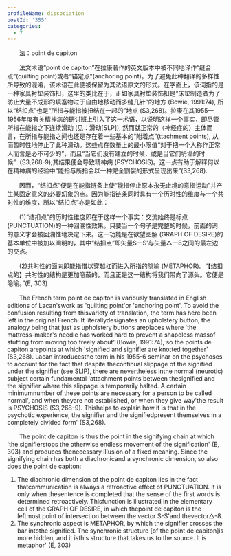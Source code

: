 ```yaml
---
profileName: dissociation
postId: '355'
categories:
  - 7
---
```

‌‌‌‌　　法：point de capiton


‌‌‌‌　　法文术语“point de capiton”在拉康著作的英文版本中被不同地译作“缝合点”(quilting point)或者“锚定点”(anchoring point)。为了避免此种翻译的多样性所导致的混淆，该术语在此便被保留为其法语原文的形式。在字面上，该词指的是一种家具衬垫装饰扣，这里的类比在于，正如家具衬垫装饰扣是“床垫制造者为了防止大量不成形的填塞物过于自由地移动而多缝几针”的地方 (Bowie, 1991:74), 所以“结扣点”也是“所指与能指被扭结在一起的”地点 (S3,268)。拉康在其1955一1956年度有关精神病的研讨班上引入了这一术语，以说明这样一个事实，即尽管所指在能指之下连续滑动 (见：滑动[SLP]), 然而就正常的（神经症的）主体而言，在所指与能指之间也还是存在着一些基本的“附着点”(ttachment points), 从而暂时性地停止了此种滑动。这些点在数量上的最小限值“对于把一个人称作正常人而言是必不可少的”，而且“当它们没有建立的时候，或是当它们坍塌的时候”（S3,268-9),其结果便会导致精神病 (PSYCHOSIS)。这一点有助于解释何以在精神病的经验中“能指与所指会以一种完全割裂的形式呈现出来”(S3,268).

‌‌‌‌　　因而，“结扣点”便是在能指链条上使“能指停止原本永无止境的意指运动”并产生某固定意义的必要幻象的点。因为能指链条同时具有一个历时性的维度与一个共时性的维度，所以“结扣点”亦是如此：

‌‌‌‌　　(1)“结扣点”的历时性维度即在于这样一个事实：交流始终是标点 (PUNCTUATION)的一种回溯性效果。只要当一个句子是完整的时候，前面的词的意义才会被回溯性地决定下来。这一功能是在欲望图解 (GRAPH OF DESIRE)的基本单位中被加以阐明的，其中“结扣点”即矢量S一S’与矢量△一8之间的最左边的交点。

‌‌‌‌　　(2)共时性的面向即能指借以穿越杠而进入所指的隐喻 (METAPHOR)。“【结扣点的】共时性的结构是更加隐蔽的，而且正是这一结构将我们带向了源头。它便是隐喻。”(E, 303)


‌‌‌‌　　The French term point de capiton is variously translated in English editions of Lacan'swork as 'quilting point'or 'anchoring point'. To avoid the confusion resulting from thisvariety of translation, the term has here been left in the original French. It literallydesignates an upholstery button, the analogy being that just as upholstery buttons areplaces where 'the mattress-maker's needle has worked hard to prevent a shapeless massof stuffing from moving too freely about' (Bowie, 1991:74), so the points de capiton arepoints at which 'signified and signifier are knotted together' (S3,268). Lacan introducesthe term in his 1955-6 seminar on the psychoses to account for the fact that despite thecontinual slippage of the signified under the signifier (see SLIP), there are nevertheless inthe normal (neurotic) subject certain fundamental 'attachment points'between thesignified and the signifier where this slippage is temporarily halted. A certain minimumnumber of these points are necessary for a person to be called normal', and when theyare not established, or when they give way'the result is PSYCHOSIS (S3,268-9). Thishelps to explain how it is that in the psychotic experience, the signifier and the signifiedpresent themselves in a completely divided form' (S3,268).

‌‌‌‌　　The point de capiton is thus the point in the signifying chain at which 'the signifierstops the otherwise endless movement of the signification' (E, 303) and produces thenecessary illusion of a fixed meaning. Since the signifying chain has both a diachronicand a synchronic dimension, so also does the point de capiton:
1. The diachronic dimension of the point de capiton lies in the fact thatcommunication is always a retroactive effect of PUNCTUATION. It is only when thesentence is completed that the sense of the first words is determined retroactively. Thisfunction is illustrated in the elementary cell of the GRAPH OF DESIRE, in which thepoint de capiton is the leftmost point of intersection between the vector S-S'and thevector△-8.
2. The synchronic aspect is METAPHOR, by which the signifier crosses the bar intothe signified. The synchronic structure [of the point de capiton]is more hidden, and it isthis structure that takes us to the source. It is metaphor' (E, 303)

